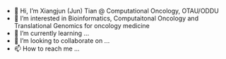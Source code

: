- 👋 Hi, I’m Xiangjun (Jun) Tian @ Computational Oncology, OTAU/ODDU
- 👀 I’m interested in Bioinformatics, Computaitonal Oncology and Translational Genomics for oncology medicine
- 🌱 I’m currently learning ...
- 💞️ I’m looking to collaborate on ...
- 📫 How to reach me ...

<!---
XiangjunTian/XiangjunTian is a ✨ special ✨ repository because its `README.md` (this file) appears on your GitHub profile.
You can click the Preview link to take a look at your changes.
--->
